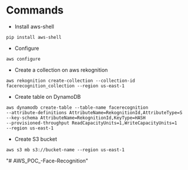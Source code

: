 # Commands


- Install aws-shell
```
pip install aws-shell
```

- Configure
```
aws configure
```

- Create a collection on aws rekognition
```
aws rekognition create-collection --collection-id facerecognition_collection --region us-east-1
```

- Create table on DynamoDB
```
aws dynamodb create-table --table-name facerecognition
--attribute-definitions AttributeName=RekognitionId,AttributeType=S
--key-schema AttributeName=RekognitionId,KeyType=HASH
--provisioned-throughput ReadCapacityUnits=1,WriteCapacityUnits=1
--region us-east-1
```

- Create S3 bucket
```
aws s3 mb s3://bucket-name --region us-east-1
```
"# AWS_POC_-Face-Recognition" 
